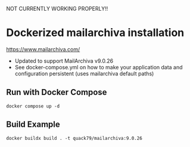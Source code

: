 NOT CURRENTLY WORKING PROPERLY!!

# Dockerized mailarchiva installation

https://www.mailarchiva.com/ 

* Updated to support MailArchiva v9.0.26
* See docker-compose.yml on how to make your application data and configuration persistent (uses mailarchiva default paths)

## Run with Docker Compose

```
docker compose up -d
```

## Build Example

``` 
docker buildx build . -t quack79/mailarchiva:9.0.26
```
